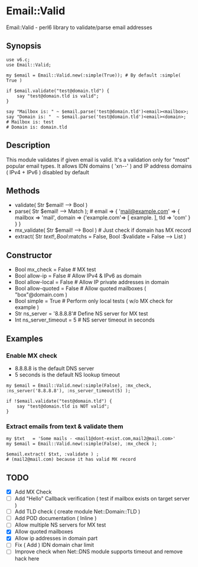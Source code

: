 # Email::Valid
Email::Valid - perl6 library to validate/parse email addresses
## Synopsis
```perl6
use v6.c;
use Email::Valid;

my $email = Email::Valid.new(:simple(True)); # By default :simple( True )

if $email.validate("test@domain.tld") {
    say "test@domain.tld is valid";
}

say "Mailbox is: " ~ $email.parse('test@domain.tld')<email><mailbox>;
say "Domain is: "  ~ $email.parse('test@domain.tld')<email><domain>;
# Mailbox is: test
# Domain is: domain.tld
```

## Description
This module validates if given email is valid.
It's a validation only for "most" popular email types.
It allows IDN domains ( 'xn--' ) and IP address domains ( IPv4 + IPv6 ) disabled by default

## Methods
- validate( Str $email! --> Bool )
- parse( Str $email! --> Match ); # email => { 'mail@example.com' => { mailbox => 'mail', domain => {'example.com'=> [ example. ], tld => 'com' } } }
- mx_validate( Str $email! --> Bool ) # Just check if domain has MX record
- extract( Str $text!, Bool :$matchs = False, Bool :$validate = False --> List )

## Constructor
- Bool mx_check      = False    # MX test
- Bool allow-ip      = False    # Allow IPv4 & IPv6 as domain
- Bool allow-local   = False    # Allow IP private addresses in domain
- Bool allow-quoted  = False    # Allow quoted mailboxes ( "box"@domain.com )
- Bool simple        = True     # Perform only local tests ( w/o MX check for example )
- Str  ns_server     = '8.8.8.8'# Define NS server for MX test
- Int  ns_server_timeout = 5    # NS server timeout in seconds

## Examples
### Enable MX check
- 8.8.8.8 is the default DNS server
- 5 seconds is the default NS lookup timeout
```perl6
my $email = Email::Valid.new(:simple(False), :mx_check, :ns_server('8.8.8.8'), :ns_server_timeout(5) );

if !$email.validate("test@domain.tld") {
    say "test@domain.tld is NOT valid";
}
```

### Extract emails from text & validate them
```perl6
my $txt   = 'Some mails - <mail1@dont-exist.com,mail2@mail.com>'
my $email = Email::Valid.new(:simple(False), :mx_check );

$email.extract( $txt, :validate ) ; 
# (mail2@mail.com) because it has valid MX record
```

## TODO
- [x] Add MX Check
- [ ] Add "Hello" Callback verification ( test if mailbox exists on target server )
- [ ] Add TLD check ( create module Net::Domain::TLD )
- [ ] Add POD documentation ( Inline )
- [ ] Allow multiple NS servers for MX test
- [x] Allow quoted mailboxes
- [x] Allow ip addresses in domain part
- [ ] Fix ( Add ) IDN domain char limit
- [ ] Improve check when Net::DNS module supports timeout and remove hack here
